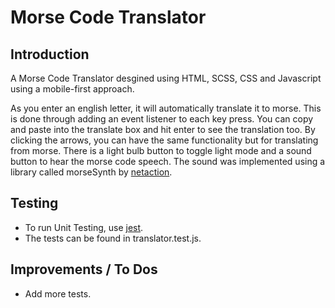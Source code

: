 # Morse Code Translator

## Introduction
A Morse Code Translator desgined using HTML, SCSS, CSS and Javascript using a mobile-first approach.

As you enter an english letter, it will automatically translate it to morse. This is done through adding an event listener to each key press. You can copy and paste into the translate box and hit enter to see the translation too. By clicking the arrows, you can have the same functionality but for translating from morse. There is a light bulb button to toggle light mode and a sound button to hear the morse code speech. The sound was implemented using a library called morseSynth by [netaction](https://github.com/netAction/morseSynth).

## Testing
* To run Unit Testing, use [jest](https://jestjs.io/).
* The tests can be found  in translator.test.js.

## Improvements / To Dos

* Add more tests.
